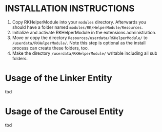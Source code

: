 # INSTALLATION INSTRUCTIONS

1. Copy RKHelperModule into your `modules` directory. Afterwards you should have a folder named `modules/RK/HelperModule/Resources`.
2. Initialize and activate RKHelperModule in the extensions administration.
3. Move or copy the directory `Resources/userdata/RKHelperModule/` to `/userdata/RKHelperModule/`.
   Note this step is optional as the install process can create these folders, too.
4. Make the directory `/userdata/RKHelperModule/` writable including all sub folders.

# Usage of the Linker Entity

tbd

# Usage of the Carousel Entity

tbd



